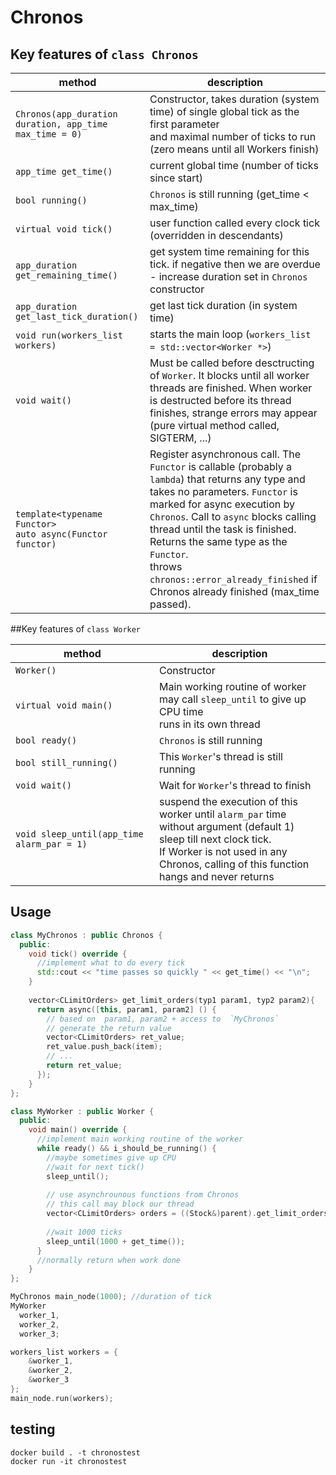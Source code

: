 # Chronos

## Key features of `class Chronos`

| method                                                         | description                                                                                                                                                                                                                                                                                                                                                                             |
|----------------------------------------------------------------|-----------------------------------------------------------------------------------------------------------------------------------------------------------------------------------------------------------------------------------------------------------------------------------------------------------------------------------------------------------------------------------------|
| `Chronos(app_duration duration, app_time max_time = 0)`        | Constructor, takes duration (system time) of single global tick as the first parameter <br/>and maximal number of ticks to run (zero means until all Workers finish)                                                                                                                                                                                                                    |
| `app_time get_time()`                                          | current global time (number of ticks since start)                                                                                                                                                                                                                                                                                                                                       |
| `bool running()`                                               | `Chronos` is still running (get_time < max_time)                                                                                                                                                                                                                                                                                                                                        |
| `virtual void tick()`                                          | user function called every clock tick (overridden in descendants)                                                                                                                                                                                                                                                                                                                       |
| `app_duration get_remaining_time()`                            | get system time remaining for this tick. if negative then we are overdue - increase duration set in `Chronos` constructor                                                                                                                                                                                                                                                               |
| `app_duration get_last_tick_duration()`                        | get last tick duration (in system time)                                                                                                                                                                                                                                                                                                                                                 |
| `void run(workers_list workers)`                               | starts the main loop  (`workers_list = std::vector<Worker *>`)                                                                                                                                                                                                                                                                                                                          |
| `void wait()`                                                  | Must be called before desctructing of `Worker`. It blocks until all worker threads are finished. When worker is destructed before its thread finishes, strange errors may appear (pure virtual method called, SIGTERM, ...)                                                                                                                                                             |
| `template<typename Functor>`<br/>`auto async(Functor functor)` | Register asynchronous call. The `Functor` is callable (probably a `lambda`) that returns any type and takes no parameters. `Functor` is marked for async execution by `Chronos`. Call to `async` blocks calling thread until the task is finished. Returns the same type as the `Functor`.<br/> throws `chronos::error_already_finished` if Chronos already finished (max_time passed). |


##Key features of `class Worker`


| method                                     | description                                                                                                                                                                                                           |
|--------------------------------------------|-----------------------------------------------------------------------------------------------------------------------------------------------------------------------------------------------------------------------|
| `Worker()`                                 | Constructor                                                                                                                                                                                                           |
| `virtual void main()`                      | Main working routine of worker <br/> may call `sleep_until` to give up CPU time <br/>runs in its own thread                                                                                                           |
| `bool ready()`                             | `Chronos` is still running                                                                                                                                                                                            |
| `bool still_running()`                     | This `Worker`'s thread is still running                                                                                                                                                                               |
| `void wait()`                              | Wait for `Worker`'s thread to finish                                                                                                                                                                                  |
| `void sleep_until(app_time alarm_par = 1)` | suspend the execution of this worker until `alarm_par` time <br/>without argument (default 1) sleep till next clock tick.<br/> If Worker is not used in any Chronos, calling of this function hangs and never returns |

## Usage

```c++
class MyChronos : public Chronos {
  public:
    void tick() override {
      //implement what to do every tick
      std::cout << "time passes so quickly " << get_time() << "\n";
    }
        
    vector<CLimitOrders> get_limit_orders(typ1 param1, typ2 param2){
      return async([this, param1, param2] () {
        // based on  param1, param2 + access to  `MyChronos`
        // generate the return value
        vector<CLimitOrders> ret_value;
        ret_value.push_back(item);
        // ...
        return ret_value;
      });
    }      
};

class MyWorker : public Worker {
  public:
    void main() override {
      //implement main working routine of the worker
      while ready() && i_should_be_running() {
        //maybe sometimes give up CPU
        //wait for next tick()
        sleep_until();
        
        // use asynchrounous functions from Chronos
        // this call may block our thread
        vector<CLimitOrders> orders = ((Stock&)parent).get_limit_orders(1,2);
       
        //wait 1000 ticks
        sleep_until(1000 + get_time());
      }
      //normally return when work done 
    }
};

MyChronos main_node(1000); //duration of tick
MyWorker 
  worker_1,
  worker_2,
  worker_3;

workers_list workers = {
    &worker_1,
    &worker_2,
    &worker_3
};
main_node.run(workers);

```

## testing
```
docker build . -t chronostest
docker run -it chronostest
```
